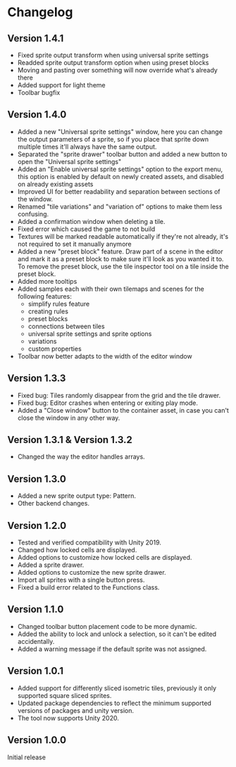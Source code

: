 # <!-- {docsify-ignore} -->
# Changelog

## Version 1.4.1

- Fixed sprite output transform when using universal sprite settings
- Readded sprite output transform option when using preset blocks
- Moving and pasting over something will now override what's already there
- Added support for light theme
- Toolbar bugfix

## Version 1.4.0

- Added a new "Universal sprite settings" window, here you can change the output parameters of a sprite, so if you place that sprite down multiple times it'll always have the same output.
- Separated the "sprite drawer" toolbar button and added a new button to open the "Universal sprite settings"
- Added an "Enable universal sprite settings" option to the export menu, this option is enabled by default on newly created assets, and disabled on already existing assets
- Improved UI for better readability and separation between sections of the window.
- Renamed "tile variations" and "variation of" options to make them less confusing.
- Added a confirmation window when deleting a tile.
- Fixed error which caused the game to not build
- Textures will be marked readable automatically if they're not already, it's not required to set it manually anymore
- Added a new "preset block" feature. Draw part of a scene in the editor and mark it as a preset block to make sure it'll look as you wanted it to. To remove the preset block, use the tile inspector tool on a tile inside the preset block.
- Added more tooltips
- Added samples each with their own tilemaps and scenes for the following features:
    - simplify rules feature
    - creating rules
    - preset blocks
    - connections between tiles
    - universal sprite settings and sprite options
    - variations
    - custom properties
- Toolbar now better adapts to the width of the editor window

## Version 1.3.3

- Fixed bug: Tiles randomly disappear from the grid and the tile drawer.
- Fixed bug: Editor crashes when entering or exiting play mode.
- Added a "Close window" button to the container asset, in case you can't close the window in any other way.

## Version 1.3.1 & Version 1.3.2

- Changed the way the editor handles arrays.

## Version 1.3.0

- Added a new sprite output type: Pattern.
- Other backend changes.

## Version 1.2.0

- Tested and verified compatibility with Unity 2019.
- Changed how locked cells are displayed.
- Added options to customize how locked cells are displayed.
- Added a sprite drawer.
- Added options to customize the new sprite drawer.
- Import all sprites with a single button press.
- Fixed a build error related to the Functions class.

## Version 1.1.0

- Changed toolbar button placement code to be more dynamic.
- Added the ability to lock and unlock a selection, so it can't be edited accidentally.
- Added a warning message if the default sprite was not assigned.

## Version 1.0.1

- Added support for differently sliced isometric tiles, previously it only supported square sliced sprites.
- Updated package dependencies to reflect the minimum supported versions of packages and unity version.
- The tool now supports Unity 2020.

## Version 1.0.0

Initial release


<!-- {docsify-ignore} 

# Possible upcoming features
- Replace hide sprites option with tile highlighting instead
- Add an option to treat parent tiles as a separate tile, but still transfer their rules over
- Add a button to the tile settings to export that tile as either a custom tile or a default rule tile
- Add a confirmation screen for deleting a tile
- Option to set the animation start frame to a random frame, so the animation wouldn't be in sync with every tile. This would be determined based on a seed.
- Gridcell configuration picker tool
- An option to bump up the priority of the rule
- Ability to add tags to tiles and add variations based on those tags

-->